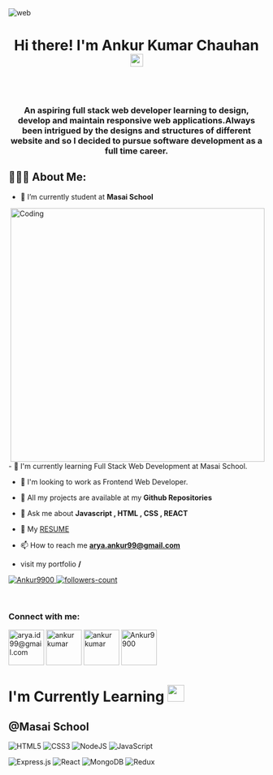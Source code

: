<img  alt="web" src="https://www.wingstechsolutions.com/wp-content/uploads/2022/03/full-stack-development.gif"  />

<!----------------------------------- Heading Section ------------------------------------>
<h1 align="center">Hi there! I'm Ankur Kumar Chauhan <img src="https://media.giphy.com/media/hvRJCLFzcasrR4ia7z/giphy.gif" width="25px"> </h1>
 <br>
  <br>
<h3 align="center">An aspiring full stack web developer learning to design, develop and maintain responsive web applications.Always been intrigued by the
designs and structures of different website and so I decided to pursue software development as a full time career.</h3>



<!----------------------------------- About Section ------------------------------------>
## 👨🏻‍💻 About Me:
- 🔭 I’m currently student at **Masai School**
<img align="right"  alt="Coding" width="500" src="https://i0.wp.com/lesthermairena.com/wp-content/uploads/2018/07/SVG.gif?resize=640%2C393&ssl=1">
- 👯 I'm currently learning Full Stack Web Development at Masai School.

- 🤝 I'm looking to work as Frontend Web Developer.
- 🔭 All my projects are available at my **Github Repositories**

- 💬 Ask me about **Javascript , HTML , CSS , REACT**
- 📜 My <a href="https://drive.google.com/file/d/1Q4NTQmMjA8PV_fy66uMASk4AE_Ide62X/view?usp=sharing" target="blank">RESUME </a>
- 📫 How to reach me **arya.ankur99@gmail.com**
- visit my portfolio **/**

<!----------------------------------- Profile View Section ------------------------------------>

<p align="left">
    <a href="https://github.com/Ankur9900">
        <img src="https://komarev.com/ghpvc/?username=Ankur9900&label=Profile%20views&color=0e75b6&style=flat" alt="Ankur9900" />
    </a>
    <a href="https://github.com/Ankur9900?tab=followers">
        <img src="https://img.shields.io/github/followers/Ankur9900?label=Followers&style=social" alt="followers-count">
    </a>
</p>
<br>

<!----------------------------------- Connect View Section ------------------------------------>

<h3 align="left">Connect with me:</h3>
<p align="left">
<a href="https://twitter.com/AeyaArya" target="blank"><img align="center" src="https://th.bing.com/th/id/R.4d3f28637583b408e5e200a35ebf8c2e?rik=RzS6tgUxEFMwYA&riu=http%3a%2f%2fgifimage.net%2fwp-content%2fuploads%2f2017%2f07%2fdownload-twitter-gif-12.gif&ehk=e9ovYx2NF99DPcNh4fZc%2bTcmVvB8Min1JoJMfqVyN8Y%3d&risl=&pid=ImgRaw&r=0" alt="arya.id99@gmail.com" height="70" width="70" /></a>
<a href="https://www.linkedin.com/in/ankur-kumar-chauhan-6793601a4/" target="blank"><img align="center" src="https://4.bp.blogspot.com/-_QBbT1wHDAw/WqjKeUXZl1I/AAAAAAAAVVs/ipPUelo6r6gM9ar_1itgcx5K5T0wJ3i4gCLcBGAs/s1600/source.gif" alt="ankur kumar" height="70" width="70" /></a>
<a href="https://www.facebook.com/ankurkumar.chauhan.5" target="blank"><img align="center" src="https://postcron.com/en/blog/wp-content/uploads/2017/10/Facebook-Gifs.gif" alt="ankur kumar" height="70" width="70" /></a>
<a href="https://www.instagram.com/chauhanankurkumar/" target="blank"><img align="center" src="https://media.giphy.com/media/QWpK88H1g9PtmtQly1/giphy.gif" alt="Ankur9900" height="70" width="70" /></a>
</p>
<!------------------------------------------------------------------------------------------------------------------------------------->


# I'm Currently Learning <img src="https://camo.githubusercontent.com/beb64ff21c883e318e4f5db5231c2ba4175705bea1c9249e82a41ab375db4f75/68747470733a2f2f6d65646961322e67697068792e636f6d2f6d656469612f51737347456d706b79454f684243623765312f67697068792e6769663f6369643d656366303565343761306e336769316266716e74716d6f62386739616964316f796a327772336473336d67373030626c267269643d67697068792e676966" width="33"/>

## @Masai School

![HTML5](https://img.shields.io/badge/html5-%23E34F26.svg?style=for-the-badge&logo=html5&logoColor=white) ![CSS3](https://img.shields.io/badge/css3-%231572B6.svg?style=for-the-badge&logo=css3&logoColor=white) ![NodeJS](https://img.shields.io/badge/node.js-6DA55F?style=for-the-badge&logo=node.js&logoColor=white) ![JavaScript](https://img.shields.io/badge/javascript-%23323330.svg?style=for-the-badge&logo=javascript&logoColor=%23F7DF1E)

![Express.js](https://img.shields.io/badge/express.js-%23404d59.svg?style=for-the-badge&logo=express&logoColor=%2361DAFB) ![React](https://img.shields.io/badge/react-%2320232a.svg?style=for-the-badge&logo=react&logoColor=%2361DAFB) ![MongoDB](https://img.shields.io/badge/MongoDB-%234ea94b.svg?style=for-the-badge&logo=mongodb&logoColor=white) ![Redux](https://img.shields.io/badge/redux-%23593d88.svg?style=for-the-badge&logo=redux&logoColor=white) 
